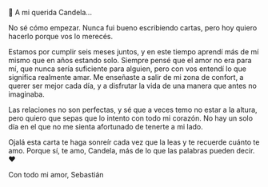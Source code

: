 💖 A mi querida Candela...

No sé cómo empezar. Nunca fui bueno escribiendo cartas, pero hoy quiero hacerlo porque vos lo merecés.

Estamos por cumplir seis meses juntos, y en este tiempo aprendí más de mí mismo que en años estando solo. Siempre pensé que el amor no era para mí, que nunca sería suficiente para alguien, pero con vos entendí lo que significa realmente amar. Me enseñaste a salir de mi zona de confort, a querer ser mejor cada día, y a disfrutar la vida de una manera que antes no imaginaba.

Las relaciones no son perfectas, y sé que a veces temo no estar a la altura, pero quiero que sepas que lo intento con todo mi corazón. No hay un solo día en el que no me sienta afortunado de tenerte a mi lado.

Ojalá esta carta te haga sonreír cada vez que la leas y te recuerde cuánto te amo. Porque sí, te amo, Candela, más de lo que las palabras pueden decir. ❤️

Con todo mi amor,
Sebastián